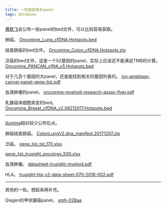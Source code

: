 ```yaml
---
title: 一些癌症相关panel
tags: database
---
```


[赛默飞](https://www.thermofisher.com/)会公布一些panel的bed文件，可以比较容易获取。

肺癌。
[Oncomine_Lung_cfDNA.Hotspots.bed](https://assets.thermofisher.com/TFS-Assets/LSG/brochures/Oncomine_Lung_cfDNA.Hotspots.bed)

结直肠癌的bed文件。
[Oncomine_Colon_cfDNA.Hotspots.zip](https://assets.thermofisher.com/TFS-Assets/LSG/brochures/Oncomine_Colon_cfDNA.Hotspots.zip)

泛癌的bed文件，这是一个52基因的panel，实际上应该还不能满足TMB的计算。
[Oncomine_PANCAN_cfNA_v5.Hotspots.bed](https://assets.thermofisher.com/TFS-Assets/CSD/Reference-Materials/Oncomine_PANCAN_cfNA_v5.Hotspots.bed)

对于几百个基因的大panel，还是能找到相关的基因列表的。
[ion-ampliseq-cancer-panel-gene-list.pdf](https://assets.thermofisher.com/TFS-Assets/CSD/Reference-Materials/ion-ampliseq-cancer-panel-gene-list.pdf)

血液肿瘤的panel。
[oncomine-myeloid-research-assay-flyer.pdf](http://assets.thermofisher.com/TFS-Assets/CSD/Flyers/oncomine-myeloid-research-assay-flyer.pdf)

乳腺癌体细胞突变的bed。
[Oncomine_Breast_cfDNA_v2.08212017.Hotspots.bed](https://assets.thermofisher.com/TFS-Assets/CSD/Reference-Materials/Oncomine_Breast_cfDNA_v2.08212017.Hotspots.bed)

------------------
[illumina](https://www.illumina.com/)相对较少公布位点。

肺癌结直肠癌。
[ColonLungV2.dna_manifest.20171207.zip](https://www.illumina.com/content/dam/illumina-marketing/documents/products/manifest_files/ColonLungV2.dna_manifest.20171207.zip)

泛癌。
[gene_list_tst_170.xlsx](https://www.illumina.com/content/dam/illumina-marketing/documents/products/gene_lists/gene_list_tst_170.xlsx)

[gene_list_trusight_oncology_500.xlsx](https://www.illumina.com/content/dam/illumina-marketing/documents/products/gene_lists/gene_list_trusight_oncology_500.xlsx)

血液肿瘤。
[datasheet-trusight-myeloid.pdf](https://www.illumina.com/content/dam/illumina-marketing/documents/products/datasheets/datasheet-trusight-myeloid.pdf)

HLA。
[trusight-hla-v2-data-sheet-070-2016-002.pdf](https://www.illumina.com/content/dam/illumina-marketing/documents/products/datasheets/trusight-hla-v2-data-sheet-070-2016-002.pdf)

-------------------------------
其他的一些。想起来再补充。

Qiagen的甲状腺癌panel。
[smh-028aa](https://b2b.qiagen.com/~/media/genetable/sm/h0/28/smh-028aa)